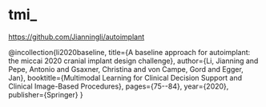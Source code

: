 # tmi_

https://github.com/Jianningli/autoimplant

@incollection{li2020baseline,
  title={A baseline approach for autoimplant: the miccai 2020 cranial implant design challenge},
  author={Li, Jianning and Pepe, Antonio and Gsaxner, Christina and von Campe, Gord and Egger, Jan},
  booktitle={Multimodal Learning for Clinical Decision Support and Clinical Image-Based Procedures},
  pages={75--84},
  year={2020},
  publisher={Springer}
}
